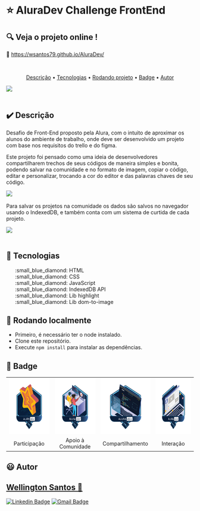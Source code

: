 # :star: AluraDev Challenge FrontEnd

## :mag: Veja o projeto online !

:link: https://wsantos79.github.io/AluraDev/

<br>
<p align="center">
 <a href="#heavy_check_mark-Descrição">Descrição</a> •
 <a href="#hammer-Tecnologias">Tecnologias</a> •
 <a href="#game_die-Rodando-localmente">Rodando projeto</a> •
 <a href="#trophy-Badge">Badge</a> •	
 <a href="#smiley-autor">Autor</a>
</p>

<img src="https://user-images.githubusercontent.com/58752564/148684095-95991778-e810-4798-be20-b1ea94b69ae0.png"><br><br>


## :heavy_check_mark: **Descrição**

Desafio de Front-End proposto pela Alura, com o intuito de aproximar os alunos do ambiente de trabalho, onde deve ser desenvolvido um projeto com base nos requisitos do trello e do figma.

Este projeto foi pensado como uma ideia de desenvolvedores compartilharem trechos de seus códigos de maneira simples e bonita, podendo salvar na comunidade e no formato de imagem, copiar o código, editar e personalizar, trocando a cor do editor e das palavras chaves de seu código.

<img src="https://user-images.githubusercontent.com/58752564/148684643-51cbed16-d617-42f6-a712-331d6e90f834.png"><br>

Para salvar os projetos na comunidade os dados são salvos no navegador usando o IndexedDB, e também conta com um sistema de curtida de cada projeto.

<img src="https://user-images.githubusercontent.com/58752564/148684356-00a456cc-a609-4ffb-8a37-1cb29a3b34b8.png"><br><br>

## :hammer: **Tecnologias**

<ul type="none">
<li>:small_blue_diamond: HTML</li>
<li>:small_blue_diamond: CSS</li>
<li>:small_blue_diamond: JavaScript</li>
<li>:small_blue_diamond: IndexedDB API</li>
<li>:small_blue_diamond: Lib highlight</li>
<li>:small_blue_diamond: Lib dom-to-image</li>
</ul>

## :game_die: Rodando localmente

+ Primeiro, é necessário ter o node instalado.
+ Clone este repositório.
+ Execute `npm install` para instalar as dependências.

## 🏅 Badge
           

<table style="text-align: center;">
  <tr>
    <td>
      <img height="150px" src="https://github.com/WSantos79/AluraDev/blob/main/assets/img/badge/Badge-participacao.png">
    </td>
    <td>
      <img height="150px" src="https://github.com/WSantos79/AluraDev/blob/main/assets/img/badge/Badge-comunidade.png">
    </td>
    <td>
    <img height="150px" src="https://github.com/WSantos79/AluraDev/blob/main/assets/img/badge/Badge-compartilhamento.png">
    </td>
    <td>
    <img height="150px" src="https://github.com/WSantos79/AluraDev/blob/main/assets/img/badge/Badge-interacao.png?raw=true">
    </td>
  </tr>
  <tr>
    <td align="center">Participação</td>
    <td align="center">Apoio à Comunidade</td>
    <td align="center">Compartilhamento</td>
    <td align="center">Interação</td>
  </tr>
</table>



## :smiley: Autor

## <a href="https://github.com/WSantos79">Wellington Santos 🚀</a>

[![Linkedin Badge](https://img.shields.io/badge/-WellingtonSantos79-blue?style=flat-square&logo=Linkedin&logoColor=white&link=https://www.linkedin.com/in/wellingtonsantos79/)](https://www.linkedin.com/in/wellingtonsantos79/) 
[![Gmail Badge](https://img.shields.io/badge/-WellingtonSantos7799@gmail.com-c14438?style=flat-square&logo=Gmail&logoColor=white&link=mailto:wellingtonsantos7799@gmail.com)](mailto:wellingtonsantos7799@gmail.com)












